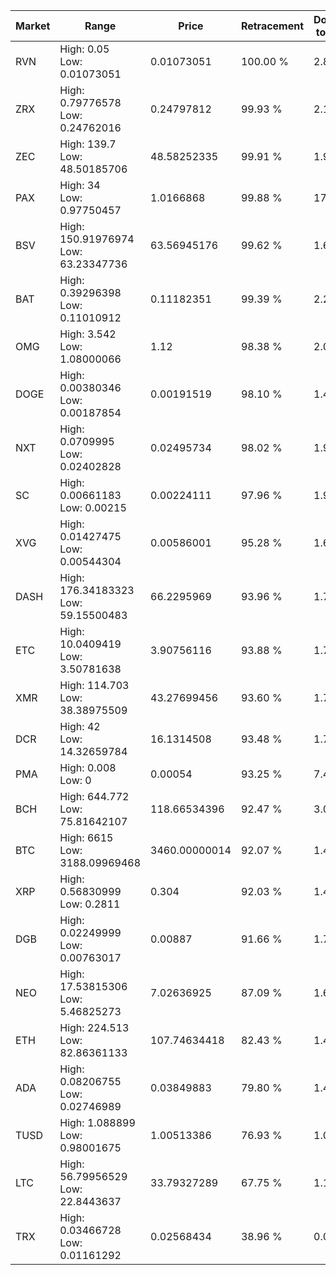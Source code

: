 | Market | Range | Price| Retracement | Doubles to 50% |
| --- | --- | --- | --- | --- |
| RVN | High: 0.05<br />Low: 0.01073051 | 0.01073051 | 100.00 % | 2.83 |
| ZRX | High: 0.79776578<br />Low: 0.24762016 | 0.24797812 | 99.93 % | 2.11 |
| ZEC | High: 139.7<br />Low: 48.50185706 | 48.58252335 | 99.91 % | 1.94 |
| PAX | High: 34<br />Low: 0.97750457 | 1.0166868 | 99.88 % | 17.20 |
| BSV | High: 150.91976974<br />Low: 63.23347736 | 63.56945176 | 99.62 % | 1.68 |
| BAT | High: 0.39296398<br />Low: 0.11010912 | 0.11182351 | 99.39 % | 2.25 |
| OMG | High: 3.542<br />Low: 1.08000066 | 1.12 | 98.38 % | 2.06 |
| DOGE | High: 0.00380346<br />Low: 0.00187854 | 0.00191519 | 98.10 % | 1.48 |
| NXT | High: 0.0709995<br />Low: 0.02402828 | 0.02495734 | 98.02 % | 1.90 |
| SC | High: 0.00661183<br />Low: 0.00215 | 0.00224111 | 97.96 % | 1.95 |
| XVG | High: 0.01427475<br />Low: 0.00544304 | 0.00586001 | 95.28 % | 1.68 |
| DASH | High: 176.34183323<br />Low: 59.15500483 | 66.2295969 | 93.96 % | 1.78 |
| ETC | High: 10.0409419<br />Low: 3.50781638 | 3.90756116 | 93.88 % | 1.73 |
| XMR | High: 114.703<br />Low: 38.38975509 | 43.27699456 | 93.60 % | 1.77 |
| DCR | High: 42<br />Low: 14.32659784 | 16.1314508 | 93.48 % | 1.75 |
| PMA | High: 0.008<br />Low: 0 | 0.00054 | 93.25 % | 7.41 |
| BCH | High: 644.772<br />Low: 75.81642107 | 118.66534396 | 92.47 % | 3.04 |
| BTC | High: 6615<br />Low: 3188.09969468 | 3460.00000014 | 92.07 % | 1.42 |
| XRP | High: 0.56830999<br />Low: 0.2811 | 0.304 | 92.03 % | 1.40 |
| DGB | High: 0.02249999<br />Low: 0.00763017 | 0.00887 | 91.66 % | 1.70 |
| NEO | High: 17.53815306<br />Low: 5.46825273 | 7.02636925 | 87.09 % | 1.64 |
| ETH | High: 224.513<br />Low: 82.86361133 | 107.74634418 | 82.43 % | 1.43 |
| ADA | High: 0.08206755<br />Low: 0.02746989 | 0.03849883 | 79.80 % | 1.42 |
| TUSD | High: 1.088899<br />Low: 0.98001675 | 1.00513386 | 76.93 % | 1.03 |
| LTC | High: 56.79956529<br />Low: 22.8443637 | 33.79327289 | 67.75 % | 1.18 |
| TRX | High: 0.03466728<br />Low: 0.01161292 | 0.02568434 | 38.96 % | 0.00 |
